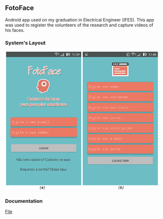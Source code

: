 ## FotoFace

Android app used on my graduation in Electrical Engineer (IFES). This app was used to register the volunteers of the research and capture videos of his faces.

### System's Layout
![Layout](https://raw.githubusercontent.com/WanderScheidegger/valida1.1/master/fig/cadastro_01.png)

### Documentation
[File](https://raw.githubusercontent.com/WanderScheidegger/valida1.1/master/tcc_wander_final.pdf)
